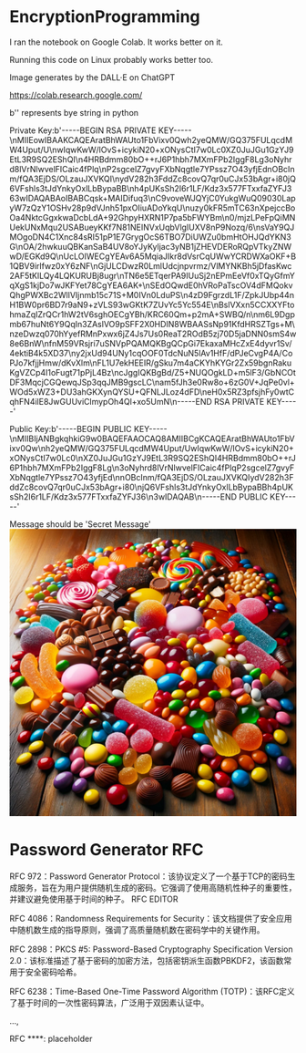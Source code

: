 # EncryptionProgramming

I ran the notebook on Google Colab. It works better on it.

Running this code on Linux probably works better too.

Image generates by the DALL·E on ChatGPT

https://colab.research.google.com/

b'' represents bye string in python

Private Key:b'-----BEGIN RSA PRIVATE KEY-----\nMIIEowIBAAKCAQEAratBhWAUto1FbVixv0Qwh2yeQMW/GQ375FULqcdMW4Uput/U\nwIqwKwW/lOvS+icykiN20+xONysCtI7w0Lc0XZ0JuJGu1GzYJ9EtL3R9SQ2EShQI\n4HRBdmm80bO++rJ6P1hbh7MXmFPb2IggF8Lg3oNyhrd8lVrNlwvelFICaic4fPlq\nP2sgcelZ7gvyFXbNqgtle7YPssz7O43yfjEdnOBcInm/fQA3EjDS/OLzauJXVKQI\nydV282h3FddZc8covQ7qr0uCJx53bAgr+i80jQ6VFshls3tJdYnkyOxlLbBypaBB\nh4pUKsSh2I6r1LF/Kdz3x577FTxxfaZYFJ363wIDAQABAoIBABCqsk+MAIDifuq3\nC9voveWJQYjC0YukgWuQ09030LapyW7zQzY1OSHv28p9dVJnh51pxOIiuADoYkqU\nuzy0kFR5mTC63nXpejccBoOa4NktcGgxkwaDcbLdA+92GhpyHXRN1P7pa5bFWYBm\n0/mjzLPeFpQiMNUekUNxMqu2USABueyKKf7N81NEINVxUqbVlgIUXV8nP9Nozq/6\nsVaY9QJMOgoDN4C1Xnc84sRI51pP1E7GrygOcS6TBO7DiUWZu0bmHtOHJQdYKN3G\nOA/2hwkuuQBKanSaB4UV8oYJyKyljac3yNB1jZHEVDERoRQpVTkyZNWwD/EGKd9Q\nUcLOIWECgYEAv6A5MqiaJIkr8dVsrCqUWwYCRDWXaOKF+B1QBV9irlfwz0xY6zNF\nGjULCDwzR0LmlUdcjnpvrmz/VlMYNKBh5jDfasKwc2AF5tKlLQy4LQKURUBj8ugr\nTN6e5ETqerPA9IUuSj2nEPmEeVf0xTQyGfmYqXgS1kjDo7wJKFYet78CgYEA6AK+\nSEdOQwdE0hVRoPaTscOV4dFMQokvQhgPWXBc2WllVIjnmb15c71S+M0IVn0LduPS\n4zD9FgrzdL1F/ZpkJUbp44nH1BW0pr6BD7r9aN9+zVLS93wGKtK7ZUvYc5Yc554E\nBslVXxn5CCXXYFtohmaZqIZrQCr1hW2tV6sghOECgYBh/KRC60Qm+p2mA+SWBQ/n\nm6L9Dgpmb67huNt6Y9QqIn3ZAslVO9pSFF2X0HDIN8WBAASsNp91KfdHRSZTgs+M\nzeDwzq070hYyefRMnPxwx6jZ4Js7Us0ReaT2ROdB5zj70D5jaDNN0smS4w8e6BnW\nfnM59VRsjri7uSNVpPQAMQKBgQCpGi7EkaxaMHcZxE4dyvr1Sv/4ektiB4k5XD37\ny2jxUd94UNy1cqOOF0TdcNuN5lAv1HfF/dPJeCvgP4A/CoPJo7kfjjHmw/dKvXlm\nFL1U7ekHEEIR/gSku7m4aCKYhKYGr2Zx59bgnRakuKgVZCp4I1oFugt71pPjL4Bz\ncJggIQKBgBd/Z5+NUQOgkLD+m5lF3/GbNCOtDF3MqcjCGQewqJSp3qqJMB9gscLC\nam5fJh3e0Rw8o+6zG0V+JqPe0vl+WOd5xWZ3+DU3ahGKXynQYSU+QFNLJLoz4dFD\neH0x5RZ3pfsjhFy0wtCqhFN4ilE8JwGUUviClmypOh4Ql+xo5UmN\n-----END RSA PRIVATE KEY-----'

Public Key:b'-----BEGIN PUBLIC KEY-----\nMIIBIjANBgkqhkiG9w0BAQEFAAOCAQ8AMIIBCgKCAQEAratBhWAUto1FbVixv0Qw\nh2yeQMW/GQ375FULqcdMW4Uput/UwIqwKwW/lOvS+icykiN20+xONysCtI7w0Lc0\nXZ0JuJGu1GzYJ9EtL3R9SQ2EShQI4HRBdmm80bO++rJ6P1hbh7MXmFPb2IggF8Lg\n3oNyhrd8lVrNlwvelFICaic4fPlqP2sgcelZ7gvyFXbNqgtle7YPssz7O43yfjEd\nnOBcInm/fQA3EjDS/OLzauJXVKQIydV282h3FddZc8covQ7qr0uCJx53bAgr+i80\njQ6VFshls3tJdYnkyOxlLbBypaBBh4pUKsSh2I6r1LF/Kdz3x577FTxxfaZYFJ36\n3wIDAQAB\n-----END PUBLIC KEY-----'

Message should be 'Secret Message'
![Candy](candy.png)

# Password Generator RFC

RFC 972：Password Generator Protocol：该协议定义了一个基于TCP的密码生成服务，旨在为用户提供随机生成的密码。它强调了使用高随机性种子的重要性，并建议避免使用基于时间的种子。 
RFC EDITOR

RFC 4086：Randomness Requirements for Security：该文档提供了安全应用中随机数生成的指导原则，强调了高质量随机数在密码学中的关键作用。

RFC 2898：PKCS #5: Password-Based Cryptography Specification Version 2.0：该标准描述了基于密码的加密方法，包括密钥派生函数PBKDF2，该函数常用于安全密码哈希。

RFC 6238：Time-Based One-Time Password Algorithm (TOTP)：该RFC定义了基于时间的一次性密码算法，广泛用于双因素认证中。 

...,

RFC ****: placeholder
